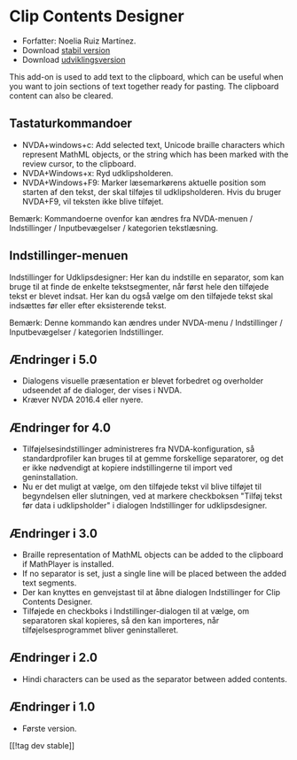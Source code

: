 # Clip Contents Designer #

*	Forfatter: Noelia Ruiz Martínez.
*	Download [stabil version][1]
*	Download [udviklingsversion][2]

This add-on is used to add text to the clipboard, which can be useful when
you want to join sections of text together ready for pasting.  The clipboard
content can also be cleared.

## Tastaturkommandoer ##
*	NVDA+windows+c: Add selected text, Unicode braille characters which
  represent MathML objects, or the string which has been marked with the
  review cursor, to the clipboard.
*	NVDA+Windows+x: Ryd udklipsholderen.
*	NVDA+Windows+F9: Marker læsemarkørens aktuelle position som starten af den tekst, der skal tilføjes til udklipsholderen.
Hvis du bruger NVDA+F9, vil teksten ikke blive tilføjet.

Bemærk: Kommandoerne ovenfor kan ændres fra NVDA-menuen / Indstillinger /
Inputbevægelser / kategorien tekstlæsning.

## Indstillinger-menuen ##
Indstillinger for Udklipsdesigner: Her kan du indstille en separator, som kan bruge til at finde de enkelte tekstsegmenter, når først hele den tilføjede tekst er blevet indsat.
Her kan du også vælge om den tilføjede tekst skal indsættes før eller efter eksisterende tekst.

Bemærk: Denne kommando kan ændres under NVDA-menu / Indstillinger /
Inputbevægelser / kategorien Indstillinger.

## Ændringer i 5.0 ##

*	Dialogens visuelle præsentation er blevet forbedret og overholder
  udseendet af de dialoger, der vises i NVDA.
*	Kræver NVDA 2016.4 eller nyere.

## Ændringer for 4.0 ##
*	Tilføjelsesindstillinger administreres fra NVDA-konfiguration, så
  standardprofiler kan bruges til at gemme forskellige separatorer, og det
  er ikke nødvendigt at kopiere indstillingerne til import ved
  geninstallation.
*	Nu er det muligt at vælge, om den tilføjede tekst vil blive tilføjet til
  begyndelsen eller slutningen, ved at markere checkboksen "Tilføj tekst før
  data i udklipsholder" i dialogen Indstillinger for udklipsdesigner.

## Ændringer i 3.0 ##
*	Braille representation of MathML objects can be added to the clipboard if
  MathPlayer is installed.
*	If no separator is set, just a single line will be placed between the
  added text segments.
*	Der kan knyttes en genvejstast til at åbne dialogen Indstillinger for Clip
  Contents Designer.
*	Tilføjede en checkboks i Indstillinger-dialogen til at vælge, om
  separatoren skal kopieres, så den kan importeres, når
  tilføjelsesprogrammet bliver geninstalleret.

## Ændringer i 2.0 ##
*	Hindi characters can be used as the separator between added contents.

## Ændringer i 1.0 ##
*	Første version.

[[!tag dev stable]]

[1]: https://addons.nvda-project.org/files/get.php?file=ccd

[2]: https://addons.nvda-project.org/files/get.php?file=ccd-dev
